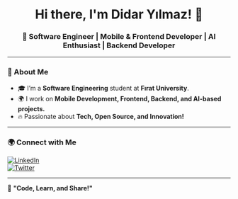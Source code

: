 <h1 align="center">Hi there, I'm Didar Yılmaz! 👋</h1>
<h3 align="center">🚀 Software Engineer | Mobile & Frontend Developer | AI Enthusiast | Backend Developer</h3>

---

### 📌 About Me
- 🎓 I’m a **Software Engineering** student at **Fırat University**.  
- 🌍 I work on **Mobile Development, Frontend, Backend, and AI-based projects.**   
- 🔥 Passionate about **Tech, Open Source, and Innovation!**  

---

### 🌍 Connect with Me  
[![LinkedIn](https://img.shields.io/badge/LinkedIn-0077B5?style=flat-square&logo=linkedin&logoColor=white)](https://linkedin.com/in/didaryilmaz)  
[![Twitter](https://img.shields.io/badge/Twitter-1DA1F2?style=flat-square&logo=twitter&logoColor=white)](https://twitter.com/didaryilmaz)  

---

🚀 **"Code, Learn, and Share!"**  
